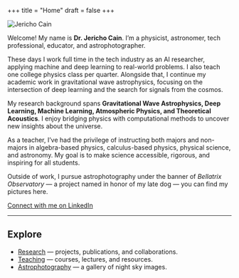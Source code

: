 +++
title = "Home"
draft = false
+++

![Jericho Cain](/img/me.jpg)

Welcome! My name is **Dr. Jericho Cain**. I’m a physicist, astronomer, tech professional, educator, and astrophotographer.  

These days I work full time in the tech industry as an AI researcher, applying machine and deep learning to real-world problems. I also teach one college physics class per quarter. Alongside that, I continue my academic work in gravitational wave astrophysics, focusing on the intersection of deep learning and the search for signals from the cosmos.  

My research background spans **Gravitational Wave Astrophysics, Deep Learning, Machine Learning, Atmospheric Physics, and Theoretical Acoustics**. I enjoy bridging physics with computational methods to uncover new insights about the universe.  

As a teacher, I’ve had the privilege of instructing both majors and non-majors in algebra-based physics, calculus-based physics, physical science, and astronomy. My goal is to make science accessible, rigorous, and inspiring for all students.  

Outside of work, I pursue astrophotography under the banner of *Bellatrix Observatory* — a project named in honor of my late dog — you can find my pictures here.  

[Connect with me on LinkedIn](https://www.linkedin.com/in/jericho-c-96095287/)


<div class="clearfix"></div>

---

## Explore

- [Research](/research/) — projects, publications, and collaborations.  
- [Teaching](/teaching/) — courses, lectures, and resources.  
- [Astrophotography](/astrophotography/) — a gallery of night sky images.  
